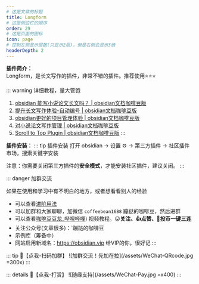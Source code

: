 ```yaml
---
# 这是文章的标题
title: Longform
# 这是侧边栏的顺序
order: 29
# 这是页面的图标
icon: page
# 控制左侧显示层数(只显示2层)，但是右侧会显示3级
headerDepth: 2
---
```

**插件简介：**  
Longform，是长文写作的插件，非常不错的插件。推荐使用⭐️⭐️⭐️

::: warning 详细教程，量大管饱
1. [obsidian 能写小说论文长文吗？ | obsidian文档咖啡豆版](https://obsidian.vip/zh/best-practices/obsidian-Longform.html)
2. [提升长文写作体验-自动编号 | obsidian文档咖啡豆版](https://obsidian.vip/zh/best-practices/obsidian-Number-Headings.html)
3. [obsidian更好的项目管理体验 | obsidian文档咖啡豆版](https://obsidian.vip/zh/best-practices/Obsidian-Plugins-Project.html)
4. [对小说论文写作管理 | obsidian文档咖啡豆版](https://obsidian.vip/zh/best-practices/obsidian-project-longform.html)
5. [Scroll to Top Plugin | obsidian文档咖啡豆版](https://obsidian.vip/zh/community-plugins/Scroll-to-Top-Plugin.html) 
:::

**插件安装：**
::: tip 插件安装
打开 obsidian → 设置 ⚙️ → 第三方插件 → 社区插件市场，搜索关键字安装

注意：你需要关闭第三方插件的**安全模式**，才能安装社区插件，建议关闭。
:::


::: danger 加群交流

如果在使用和学习中有不明白的地方，或者想看看别人的经验
- 可以查看[进阶用法](/zh/advanced)
- 可以加群和大家聊聊，加微信 `coffeebean1688` 蹦跶的咖啡豆，然后进群
- 可以查看[咖啡豆豆龙_哔哩哔哩](https://space.bilibili.com/618777356)) 视频教程。😜**关注、👍点赞、📀投币一键三连**
- 关注公众号(文章很多)：`蹦跶的咖啡豆
- 示例库（筹备中）
- 网站启用新域名：https://obsidian.vip 给VIP的你，很好记
:::

::: tip 🌱【点我-扫码加群】
![加群交流！先加在拉](/assets/WeChat-QRcode.jpg =300x) 
::: 

::: details 🍻【点我-打赏】
![随缘支持](/assets/WeChat-Pay.jpg =x400)
::: 







